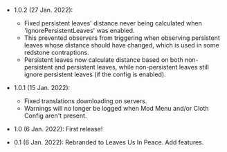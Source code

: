 - 1.0.2 (27 Jan. 2022):

  - Fixed persistent leaves' distance never being calculated when 'ignorePersistentLeaves' was enabled.
  - This prevented observers from triggering when observing persistent leaves whose distance should have changed, 
    which is used in some redstone contraptions.
  - Persistent leaves now calculate distance based on both non-persistent and persistent leaves, 
    while non-persistent leaves still ignore persistent leaves (if the config is enabled).

- 1.0.1 (15 Jan. 2022): 
  - Fixed translations downloading on servers.
  - Warnings will no longer be logged when Mod Menu and/or Cloth Config aren't present.
- 1.0 (6 Jan. 2022): First release!
- 0.1 (6 Jan. 2022): Rebranded to Leaves Us In Peace. Add features.